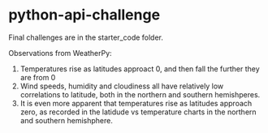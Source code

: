 # python-api-challenge

Final challenges are in the starter_code folder. 

Observations from WeatherPy:
  1. Temperatures rise as latitudes approact 0, and then fall the further they are from 0
  2. Wind speeds, humidity and cloudiness all have relatively low correlations to latitude, both in the northern and southern hemishperes. 
  3. It is even more apparent that temperatures rise as latitudes approach zero, as recorded in the latidude vs temperature charts in the northern and southern hemishphere.
